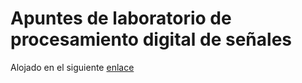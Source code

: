 # Apuntes de laboratorio de procesamiento digital de señales

Alojado en el siguiente [enlace](https://gonmolina.github.io/dsp_book)